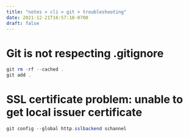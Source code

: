 ```yaml
---
title: "notes > cli > git > troubleshooting"
date: 2021-12-21T16:57:18-0700
draft: false
---
```

# Git is not respecting .gitignore
```powershell
git rm -rf --cached .
git add .
```

# SSL certificate problem: unable to get local issuer certificate
```powershell
git config --global http.sslbackend schannel
```